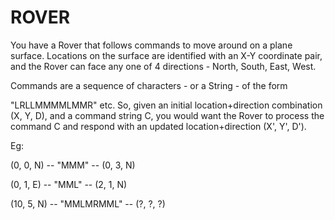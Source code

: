 # ROVER

You have a Rover that follows commands to move around on a plane surface. Locations on the surface are identified with an X-Y coordinate pair, and the Rover can face any one of 4 directions - North, South, East, West.

Commands are a sequence of characters - or a String - of the form

"LRLLMMMMLMMR" etc. So, given an initial location+direction combination (X, Y, D), and a command string C, you would want the Rover to process the command C and respond with an updated location+direction (X', Y', D').

Eg:

(0, 0, N) -- "MMM" -- (0, 3, N)

(0, 1, E) -- "MML" -- (2, 1, N)

(10, 5, N) -- "MMLMRMML" -- (?, ?, ?)
